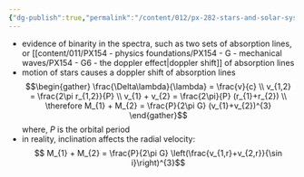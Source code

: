 ```yaml
---
{"dg-publish":true,"permalink":"/content/012/px-282-stars-and-solar-system/term-1-stars/f-binary-stars-and-fundamental-parameters/px-285-f3-spectroscopic-binaries/","noteIcon":"1","created":"2024-11-29T06:08:08.694+00:00","updated":"2024-11-29T06:17:40.056+00:00"}
---
```


- evidence of binarity in the spectra, such as two sets of absorption lines, or [[content/011/PX154 - physics foundations/PX154 - G - mechanical waves/PX154 - G6 - the doppler effect\|doppler shift]] of absorption lines
- motion of stars causes a doppler shift of absorption lines
$$\begin{gather}
	\frac{\Delta\lambda}{\lambda} = \frac{v}{c} \\
	v_{1,2} = \frac{2\pi r_{1,2}}{P} \\
	v_{1} + v_{2} = \frac{2\pi}{P} (r_{1}+r_{2}) \\
	\therefore M_{1} + M_{2} = \frac{P}{2\pi G} (v_{1}+v_{2})^{3}
\end{gather}$$
	where, $P$ is the orbital period
- in reality, inclination affects the radial velocity:
$$ M_{1} + M_{2} = \frac{P}{2\pi G} \left(\frac{v_{1,r}+v_{2,r}}{\sin i}\right)^{3}$$
